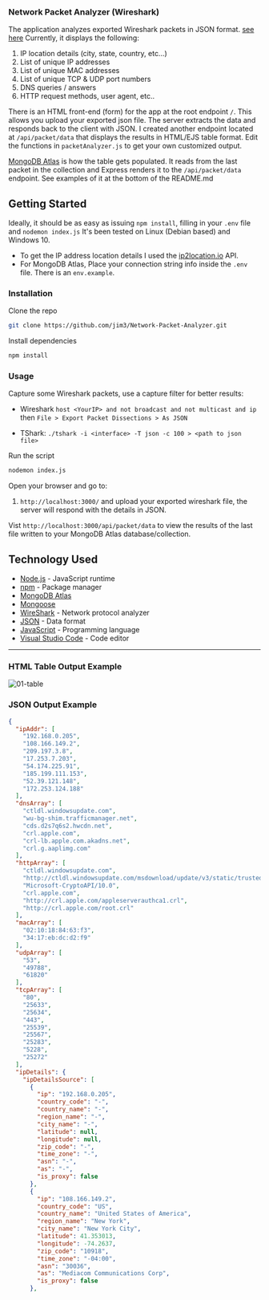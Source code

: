 ### Network Packet Analyzer (Wireshark)

The application analyzes exported Wireshark packets in JSON format. [see here](https://www.wireshark.org/docs/wsug_html_chunked/ChIOExportSection.html) Currently, it displays the following:

1. IP location details (city, state, country, etc...)
2. List of unique IP addresses
3. List of unique MAC addresses
4. List of unique TCP & UDP port numbers
5. DNS queries / answers
6. HTTP request methods, user agent, etc..

There is an HTML front-end (form) for the app at the root endpoint `/`. This allows you upload your exported json file. The server extracts the data and responds back to the client with JSON. I created another endpoint located at `/api/packet/data` that displays the results in HTML/EJS table format. Edit the functions in `packetAnalyzer.js` to get your own customized output.

[MongoDB Atlas](https://www.mongodb.com/atlas) is how the table gets populated. It reads from the last packet in the collection and Express renders it to the `/api/packet/data` endpoint. See examples of it at the bottom of the README.md

## Getting Started

Ideally, it should be as easy as issuing `npm install`, filling in your `.env` file and `nodemon index.js` It's been tested on Linux (Debian based) and Windows 10.

-   To get the IP address location details I used the [ip2location.io](https://www.ip2location.io) API.
-   For MongoDB Atlas, Place your connection string info inside the `.env` file. There is an `env.example`.

### Installation

Clone the repo

```bash
git clone https://github.com/jim3/Network-Packet-Analyzer.git
```

Install dependencies

```bash
npm install
```

### Usage

Capture some Wireshark packets, use a capture filter for better results:

- Wireshark `host <YourIP> and not broadcast and not multicast and ip` then `File > Export Packet Dissections > As JSON`

- TShark: `./tshark -i <interface> -T json -c 100 > <path to json file>`


Run the script

```bash
nodemon index.js
```

Open your browser and go to:

1. `http://localhost:3000/` and upload your exported wireshark file, the server will respond with the details in JSON.

Vist `http://localhost:3000/api/packet/data` to view the results of the last file written to your MongoDB Atlas database/collection.

## Technology Used

-   [Node.js](https://nodejs.org/en/) - JavaScript runtime
-   [npm](https://www.npmjs.com/) - Package manager
-   [MongoDB Atlas](https://www.mongodb.com/atlas)
-   [Mongoose](https://mongoosejs.com)
-   [WireShark](https://www.wireshark.org/) - Network protocol analyzer
-   [JSON](https://www.json.org/) - Data format
-   [JavaScript](https://learnjavascript.online/) - Programming language
-   [Visual Studio Code](https://code.visualstudio.com/) - Code editor

---

### HTML Table Output Example

![01-table](https://github.com/jim3/Network-Packet-Analyzer/assets/11630112/2261c091-bb09-4692-823d-9a366483d168)




### JSON Output Example

```json
{
  "ipAddr": [
    "192.168.0.205",
    "108.166.149.2",
    "209.197.3.8",
    "17.253.7.203",
    "54.174.225.91",
    "185.199.111.153",
    "52.39.121.148",
    "172.253.124.188"
  ],
  "dnsArray": [
    "ctldl.windowsupdate.com",
    "wu-bg-shim.trafficmanager.net",
    "cds.d2s7q6s2.hwcdn.net",
    "crl.apple.com",
    "crl-lb.apple.com.akadns.net",
    "crl.g.aaplimg.com"
  ],
  "httpArray": [
    "ctldl.windowsupdate.com",
    "http://ctldl.windowsupdate.com/msdownload/update/v3/static/trustedr/en/authrootstl.cab",
    "Microsoft-CryptoAPI/10.0",
    "crl.apple.com",
    "http://crl.apple.com/appleserverauthca1.crl",
    "http://crl.apple.com/root.crl"
  ],
  "macArray": [
    "02:10:18:84:63:f3",
    "34:17:eb:dc:d2:f9"
  ],
  "udpArray": [
    "53",
    "49788",
    "61820"
  ],
  "tcpArray": [
    "80",
    "25633",
    "25634",
    "443",
    "25539",
    "25567",
    "25283",
    "5228",
    "25272"
  ],
  "ipDetails": {
    "ipDetailsSource": [
      {
        "ip": "192.168.0.205",
        "country_code": "-",
        "country_name": "-",
        "region_name": "-",
        "city_name": "-",
        "latitude": null,
        "longitude": null,
        "zip_code": "-",
        "time_zone": "-",
        "asn": "-",
        "as": "-",
        "is_proxy": false
      },
      {
        "ip": "108.166.149.2",
        "country_code": "US",
        "country_name": "United States of America",
        "region_name": "New York",
        "city_name": "New York City",
        "latitude": 41.353013,
        "longitude": -74.2637,
        "zip_code": "10918",
        "time_zone": "-04:00",
        "asn": "30036",
        "as": "Mediacom Communications Corp",
        "is_proxy": false
      },

```

